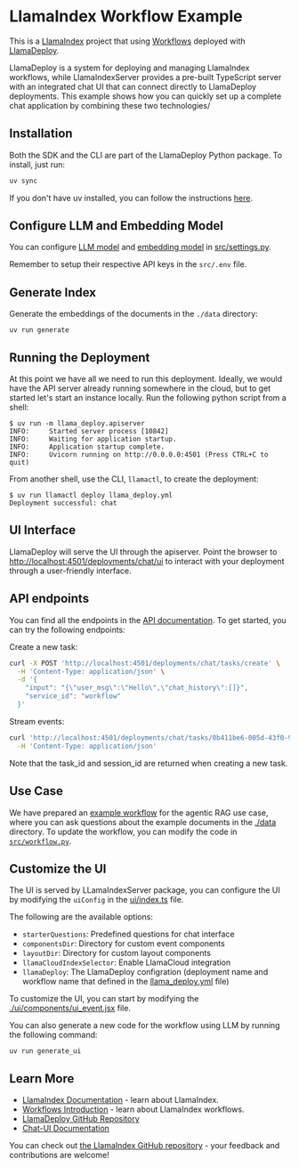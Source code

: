 # LlamaIndex Workflow Example

This is a [LlamaIndex](https://www.llamaindex.ai/) project that using [Workflows](https://docs.llamaindex.ai/en/stable/understanding/workflows/) deployed with [LlamaDeploy](https://github.com/run-llama/llama_deploy).

LlamaDeploy is a system for deploying and managing LlamaIndex workflows, while LlamaIndexServer provides a pre-built TypeScript server with an integrated chat UI that can connect directly to LlamaDeploy deployments. This example shows how you can quickly set up a complete chat application by combining these two technologies/

## Installation

Both the SDK and the CLI are part of the LlamaDeploy Python package. To install, just run:

```bash
uv sync
```

If you don't have uv installed, you can follow the instructions [here](https://docs.astral.sh/uv/getting-started/installation/).

## Configure LLM and Embedding Model

You can configure [LLM model](https://docs.llamaindex.ai/en/stable/module_guides/models/llms) and [embedding model](https://docs.llamaindex.ai/en/stable/module_guides/models/embeddings) in [src/settings.py](src/settings.py).

Remember to setup their respective API keys in the `src/.env` file.

## Generate Index

Generate the embeddings of the documents in the `./data` directory:

```shell
uv run generate
```

## Running the Deployment

At this point we have all we need to run this deployment. Ideally, we would have the API server already running
somewhere in the cloud, but to get started let's start an instance locally. Run the following python script
from a shell:

```
$ uv run -m llama_deploy.apiserver
INFO:     Started server process [10842]
INFO:     Waiting for application startup.
INFO:     Application startup complete.
INFO:     Uvicorn running on http://0.0.0.0:4501 (Press CTRL+C to quit)
```

From another shell, use the CLI, `llamactl`, to create the deployment:

```
$ uv run llamactl deploy llama_deploy.yml
Deployment successful: chat
```

## UI Interface

LlamaDeploy will serve the UI through the apiserver. Point the browser to [http://localhost:4501/deployments/chat/ui](http://localhost:4501/deployments/chat/ui) to interact with your deployment through a user-friendly interface.

## API endpoints

You can find all the endpoints in the [API documentation](http://localhost:4501/docs). To get started, you can try the following endpoints:

Create a new task:

```bash
curl -X POST 'http://localhost:4501/deployments/chat/tasks/create' \
  -H 'Content-Type: application/json' \
  -d '{
    "input": "{\"user_msg\":\"Hello\",\"chat_history\":[]}",
    "service_id": "workflow"
  }'
```

Stream events:

```bash
curl 'http://localhost:4501/deployments/chat/tasks/0b411be6-005d-43f0-9b6b-6a0017f08002/events?session_id=dd36442c-45ca-4eaa-8d75-b4e6dad1a83e&raw_event=true' \
  -H 'Content-Type: application/json'
```

Note that the task_id and session_id are returned when creating a new task.

## Use Case

We have prepared an [example workflow](./src/workflow.py) for the agentic RAG use case, where you can ask questions about the example documents in the [./data](./data) directory.
To update the workflow, you can modify the code in [`src/workflow.py`](src/workflow.py).

## Customize the UI

The UI is served by LLamaIndexServer package, you can configure the UI by modifying the `uiConfig` in the [ui/index.ts](ui/index.ts) file.

The following are the available options:

- `starterQuestions`: Predefined questions for chat interface
- `componentsDir`: Directory for custom event components
- `layoutDir`: Directory for custom layout components
- `llamaCloudIndexSelector`: Enable LlamaCloud integration
- `llamaDeploy`: The LlamaDeploy configration (deployment name and workflow name that defined in the [llama_deploy.yml](llama_deploy.yml) file)

To customize the UI, you can start by modifying the [./ui/components/ui_event.jsx](./ui/components/ui_event.jsx) file.

You can also generate a new code for the workflow using LLM by running the following command:

```
uv run generate_ui
```

## Learn More

- [LlamaIndex Documentation](https://docs.llamaindex.ai) - learn about LlamaIndex.
- [Workflows Introduction](https://docs.llamaindex.ai/en/stable/understanding/workflows/) - learn about LlamaIndex workflows.
- [LlamaDeploy GitHub Repository](https://github.com/run-llama/llama_deploy)
- [Chat-UI Documentation](https://ts.llamaindex.ai/docs/chat-ui)

You can check out [the LlamaIndex GitHub repository](https://github.com/run-llama/llama_index) - your feedback and contributions are welcome!
